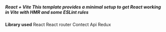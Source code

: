 ##### React + Vite This template provides a minimal setup to get React working in Vite with HMR and some ESLint rules

**Library used**
React 
React router
Contect Api
Redux

